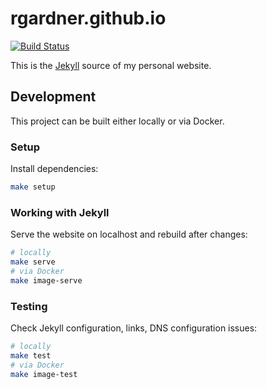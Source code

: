 # rgardner.github.io

[![Build
Status](https://travis-ci.org/rgardner/rgardner.github.io.svg?branch=master)](https://travis-ci.org/rgardner/rgardner.github.io)

This is the [Jekyll](https://jekyllrb.com/) source of my personal website.

## Development

This project can be built either locally or via Docker.

### Setup

Install dependencies:

```sh
make setup
```

### Working with Jekyll

Serve the website on localhost and rebuild after changes:

```sh
# locally
make serve
# via Docker
make image-serve
```

### Testing

Check Jekyll configuration, links, DNS configuration issues:

```sh
# locally
make test
# via Docker
make image-test
```
